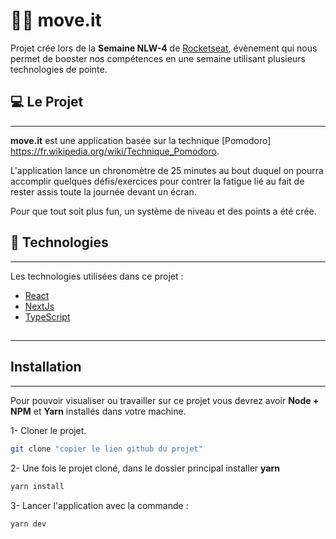 # 🚶🏻 move.it

Projet crée lors de la **Semaine NLW-4** de [Rocketseat](https://rocketseat.com.br/),  évènement qui nous permet de booster nos compétences en une semaine utilisant plusieurs technologies de pointe.

## 💻 Le Projet

***

**move.it** est une application basée sur la technique [Pomodoro] https://fr.wikipedia.org/wiki/Technique_Pomodoro. 

L'application lance un chronomètre de 25 minutes au bout duquel on pourra accomplir quelques défis/exercices pour contrer la fatigue lié au fait de rester assis toute la journée devant un écran. 

Pour que tout soit plus fun, un système de niveau et des points a été crée.



## 🚀 Technologies

***

Les technologies utilisées dans ce projet :

* [React](https://fr.reactjs.org/)
* [NextJs](https://nextjs.org/)
* [TypeScript](https://www.typescriptlang.org/)  

##

***

## Installation

***

Pour pouvoir visualiser ou travailler sur ce projet vous devrez avoir **Node + NPM** et **Yarn** installés dans votre machine.

1- Cloner le projet.

```sh
git clone "copier le lien github du projet"
```

2- Une fois le projet cloné, dans le dossier principal installer **yarn**

```sh
yarn install
```

3- Lancer l'application avec la commande :

```sh
yarn dev
```






